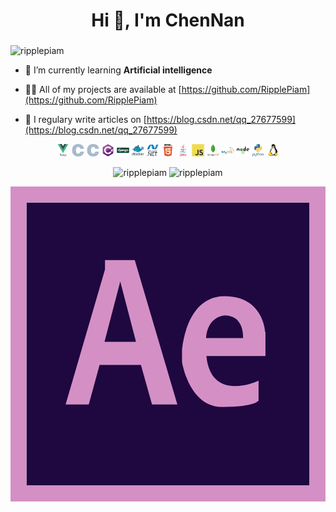 <!--### Hi there 👋>

<!--
**RipplePiam/ripplepiam** is a ✨ _special_ ✨ repository because its `README.md` (this file) appears on your GitHub profile.

Here are some ideas to get you started:

- 🔭 I’m currently working on ...
- 🌱 I’m currently learning ...
- 👯 I’m looking to collaborate on ...
- 🤔 I’m looking for help with ...
- 💬 Ask me about ...
- 📫 How to reach me: ...
- 😄 Pronouns: ...
- ⚡ Fun fact: ...
-->

<h1 align="center">Hi 👋, I'm ChenNan</h1>
<h3 align="center"></h3>

<p align="left"> <img src="https://komarev.com/ghpvc/?username=ripplepiam" alt="ripplepiam" /> </p>

- 🌱 I’m currently learning **Artificial intelligence**

- 👨‍💻 All of my projects are available at [https://github.com/RipplePiam](https://github.com/RipplePiam)

- 📝 I regulary write articles on [https://blog.csdn.net/qq_27677599](https://blog.csdn.net/qq_27677599)

<!-- - 📫 How to reach me **@qq.com** -->
<p align="center">
  <img src="https://raw.githubusercontent.com/devicons/devicon/master/icons/vuejs/vuejs-original-wordmark.svg" alt="vuejs" width="20" height="20"/>
  <img src="https://raw.githubusercontent.com/devicons/devicon/master/icons/c/c-original.svg" alt="c" width="20" height="20"/>
  <img src="https://raw.githubusercontent.com/devicons/devicon/master/icons/c/c-original.svg" alt="cplusplus" width="20" height="20"/>
  <img src="https://raw.githubusercontent.com/devicons/devicon/master/icons/csharp/csharp-original.svg" alt="csharp" width="20" height="20"/>
  <img src="https://raw.githubusercontent.com/devicons/devicon/master/icons/django/django-original.svg" alt="django" width="20" height="20"/>
  <img src="https://raw.githubusercontent.com/devicons/devicon/master/icons/docker/docker-original-wordmark.svg" alt="docker" width="20" height="20"/>
  <img src="https://raw.githubusercontent.com/devicons/devicon/master/icons/dot-net/dot-net-original-wordmark.svg" alt="dotnet" width="20" height="20"/>
  <img src="https://raw.githubusercontent.com/devicons/devicon/master/icons/html5/html5-original-wordmark.svg" alt="html5" width="20" height="20"/>
  <img src="https://raw.githubusercontent.com/devicons/devicon/master/icons/java/java-original-wordmark.svg" alt="java" width="20" height="20"/>
  <img src="https://raw.githubusercontent.com/devicons/devicon/master/icons/javascript/javascript-original.svg" alt="javascript" width="20" height="20"/>
  <img src="https://raw.githubusercontent.com/devicons/devicon/master/icons/mongodb/mongodb-original-wordmark.svg" alt="mongodb" width="20" height="20"/>
  <img src="https://raw.githubusercontent.com/devicons/devicon/master/icons/mysql/mysql-original-wordmark.svg" alt="mysql" width="20" height="20"/>
  <img src="https://raw.githubusercontent.com/devicons/devicon/master/icons/nodejs/nodejs-original-wordmark.svg" alt="nodejs" width="20" height="20"/>
  <img src="https://raw.githubusercontent.com/devicons/devicon/master/icons/python/python-original-wordmark.svg" alt="python" width="20" height="20"/>
  <img src="https://raw.githubusercontent.com/devicons/devicon/master/icons/linux/linux-original.svg" alt="linux" width="20" height="20"/>
</p>
<p align="center">
  <img src="https://github-readme-stats.vercel.app/api?username=ripplepiam&show_icons=true&include_all_commits=true&count_private=true" alt="ripplepiam" />
  <img src="https://github-readme-stats.vercel.app/api/top-langs/?username=ripplepiam&layout=compact&langs_count=10" alt="ripplepiam" />
</p>
<svg viewBox="0 0 128 128">
<rect x="6.5" y="6.5" fill="#1F0740" width="115" height="115"></rect><path fill="#D490C5" d="M0,0v128h128V0H0z M121.5,121.5H6.5V6.5h115V121.5z"></path><path fill="#D490C5" d="M103.5,59.2c0,0-0.6-14.6-16.5-14.6c-16,0-17.3,22-17.3,22v4.7c0,0,2.8,18.3,16.3,18.3 c13.5,0,14.8-2.6,14.8-2.6v-8.1c0,0-19.3,9.2-21.2-10h24V59.2z M94.5,61.6H79.5c0,0,0-8.3,7.5-9.2C95.2,52.4,94.5,61.6,94.5,61.6z "></path><path fill="#D490C5" d="M50.5,29.9H38.4v3.8l-16,54.9h9.4l4.4-16.1H53l4.5,16.1h10.3L50.5,29.9z M38.2,63.1l6.4-24.5L51,63.1H38.2z"></path>
</svg>
